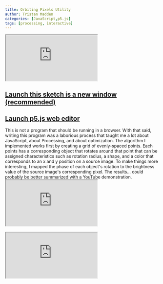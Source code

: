 ```yaml
---
title: Orbiting Pixels Utility
author: Tristan Madden
categories: [JavaScript,p5.js]
tags: [processing, interactive]
---
```

<div class="iframe-wrapper-1-1">
    <iframe src="https://editor.p5js.org/Berkanan/full/P61irisoa"></iframe>
</div>
<h2><a href="https://editor.p5js.org/Berkanan/full/P61irisoa" target="_blank">Launch this sketch is a new window (recommended)</a></h2>

<h2><a href="https://editor.p5js.org/Berkanan/sketches/P61irisoa">Launch p5.js web editor</a></h2>
This is not a program that should be running in a browser. With that said, writing this program was a laborious process that taught me a lot about JavaScript, about Processing, and about optimization. The algorithm I implemented works first by creating a grid of evenly-spaced points. Each points has a corresponding object that rotates around that point that can be assigned characteristics such as rotation radius, a shape, and a color that corresponds to an x and y position on a source image. To make things more interesting, I mapped the phase of each object's rotation to the brightness value of the source image's corresponding pixel. The results... could probably be better summarized with a YouTube demonstration.
<div class="iframe-wrapper-16-9">
    <iframe src="https://www.youtube.com/embed/wScbpI7JfZ0?feature=oembed"></iframe>
</div>
<br>
<div class="iframe-wrapper-16-9">
    <iframe src="https://www.youtube.com/embed/-dvcPju6q5o?feature=oembed"></iframe>
</div>